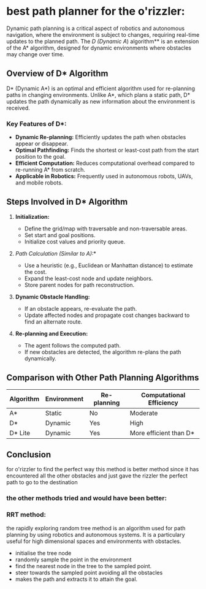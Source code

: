 

# best path planner for the o'rizzler: 
Dynamic path planning is a critical aspect of robotics and autonomous navigation, where the environment is subject to changes, requiring real-time updates to the planned path. The **D* (Dynamic A*) algorithm** is an extension of the A* algorithm, designed for dynamic environments where obstacles may change over time.

## Overview of D* Algorithm
D* (Dynamic A*) is an optimal and efficient algorithm used for re-planning paths in changing environments. Unlike A*, which plans a static path, D* updates the path dynamically as new information about the environment is received.

### Key Features of D*:
- **Dynamic Re-planning:** Efficiently updates the path when obstacles appear or disappear.
- **Optimal Pathfinding:** Finds the shortest or least-cost path from the start position to the goal.
- **Efficient Computation:** Reduces computational overhead compared to re-running A* from scratch.
- **Applicable in Robotics:** Frequently used in autonomous robots, UAVs, and mobile robots.

## Steps Involved in D* Algorithm
1. **Initialization:**
   - Define the grid/map with traversable and non-traversable areas.
   - Set start and goal positions.
   - Initialize cost values and priority queue.

2. **Path Calculation (Similar to A*):**
   - Use a heuristic (e.g., Euclidean or Manhattan distance) to estimate the cost.
   - Expand the least-cost node and update neighbors.
   - Store parent nodes for path reconstruction.

3. **Dynamic Obstacle Handling:**
   - If an obstacle appears, re-evaluate the path.
   - Update affected nodes and propagate cost changes backward to find an alternate route.

4. **Re-planning and Execution:**
   - The agent follows the computed path.
   - If new obstacles are detected, the algorithm re-plans the path dynamically.

## Comparison with Other Path Planning Algorithms
| Algorithm | Environment | Re-planning | Computational Efficiency |
|-----------|------------|-------------|--------------------------|
| A*        | Static     | No          | Moderate                 |
| D*        | Dynamic    | Yes         | High                     |
| D* Lite   | Dynamic    | Yes         | More efficient than D*   |


## Conclusion
for o'rizzler to find the perfect way this method is better method since it has encountered all the other obstacles and just gave the rizzler the perfect path to go to the destination 

### the other methods tried and would have been better:

### RRT method:
the rapidly exploring random tree method is an algorithm used for path planning by using robotics and autonomous systems. It is a particulary useful for high dimensional spaces and environments with obstacles.

 - initialise the tree node
 - randomly sample the point in the environment
 - find the nearest node in the tree to the sampled point.
 - steer towards the sampled point avoiding all the obstacles
 - makes the path and extracts it to attain the goal.
